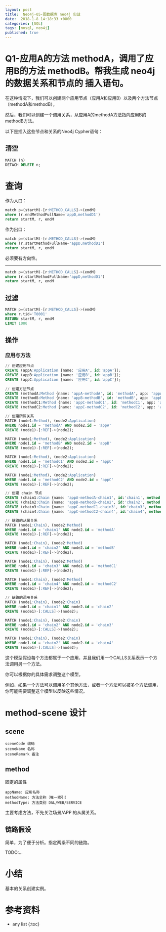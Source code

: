 ```yaml
---
layout: post
title:  Neo4j-05-图数据库 neo4j 实战
date:  2018-1-8 14:18:33 +0800
categories: [SQL]
tags: [nosql, neo4j]
published: true
---
```



# Q1-应用A的方法 methodA，调用了应用B的方法 methodB。帮我生成 neo4j 的数据关系和节点的 插入语句。

在这种情况下，我们可以创建两个应用节点（应用A和应用B）以及两个方法节点（methodA和methodB）。

然后，我们可以创建一个调用关系，从应用A的methodA方法指向应用B的methodB方法。

以下是插入这些节点和关系的Neo4j Cypher语句：

## 清空

```sql
MATCH (n)  
DETACH DELETE n;
```


# 查询

作为入口：

```sql
match p=(startM)-[r:METHOD_CALLS]->(endM) 
where (r.endMethodFullName='appD,methodD1') 
return startM, r, endM
```

作为出口：

```sql
match p=(startM)-[r:METHOD_CALLS]->(endM) 
where (r.startMethodFullName='appD,methodD1') 
return startM, r, endM
```

必须要有方向性。


------------------ 

```sql
match p=(startM)-[r:METHOD_CALLS]->(endM) 
where (r.startMethodFullName='appD,methodD1') 
return startM, r, endM
```

## 过滤

```sql
MATCH p=(startM)-[r:METHOD_CALLS]->(endM) 
where r.tid='T0001'
RETURN startM, r, endM 
LIMIT 1000
```


## 操作

### 应用与方法

```sql
// 创建应用节点  
CREATE (appA:Application {name: '应用A', id:'appA'});  
CREATE (appB:Application {name: '应用B', id:'appB'});  
CREATE (appC:Application {name: '应用C', id:'appC'});  
  
// 创建方法节点  
CREATE (methodA:Method {name: 'appA-methodA', id: 'methodA', app: 'appA'});  
CREATE (methodB:Method {name: 'appB-methodB', id: 'methodB', app: 'appB'});  
CREATE (methodC1:Method {name: 'appC-methodC1', id: 'methodC1', app: 'appC'});  
CREATE (methodC2:Method {name: 'appC-methodC2', id: 'methodC2', app: 'appC'});  

// 创建所属关系
MATCH (node1:Method), (node2:Application)  
WHERE node1.id = 'methodA' AND node2.id = 'appA'  
CREATE (node1)-[:REF]->(node2);

MATCH (node1:Method), (node2:Application)  
WHERE node1.id = 'methodB' AND node2.id = 'appB'  
CREATE (node1)-[:REF]->(node2);

MATCH (node1:Method), (node2:Application)  
WHERE node1.id = 'methodC1' AND node2.id = 'appC'  
CREATE (node1)-[:REF]->(node2);

MATCH (node1:Method), (node2:Application)  
WHERE node1.id = 'methodC2' AND node2.id = 'appC'  
CREATE (node1)-[:REF]->(node2);

// 创建 chain 节点
CREATE (chain1:Chain {name: 'appA-methodA-chain1', id:'chain1', method: 'methodA'});  
CREATE (chain2:Chain {name: 'appB-methodB-chain2', id:'chain2', method: 'methodB'});  
CREATE (chain3:Chain {name: 'appC-methodC1-chain3', id:'chain3', method: 'methodC1'});  
CREATE (chain4:Chain {name: 'appC-methodC2-chain4', id:'chain4', method: 'methodC2'}); 

// 链路的从属关系
MATCH (node1:Chain), (node2:Method)  
WHERE node1.id = 'chain1' AND node2.id = 'methodA'  
CREATE (node1)-[:REF]->(node2);

MATCH (node1:Chain), (node2:Method)  
WHERE node1.id = 'chain2' AND node2.id = 'methodB'  
CREATE (node1)-[:REF]->(node2);

MATCH (node1:Chain), (node2:Method)  
WHERE node1.id = 'chain3' AND node2.id = 'methodC1'  
CREATE (node1)-[:REF]->(node2);

MATCH (node1:Chain), (node2:Method)  
WHERE node1.id = 'chain4' AND node2.id = 'methodC2'  
CREATE (node1)-[:REF]->(node2);

// 链路的调用关系
MATCH (node1:Chain), (node2:Chain)  
WHERE node1.id = 'chain1' AND node2.id = 'chain2'  
CREATE (node1)-[:CALLS]->(node2);

MATCH (node1:Chain), (node2:Chain)  
WHERE node1.id = 'chain2' AND node2.id = 'chain3'  
CREATE (node1)-[:CALLS]->(node2);

MATCH (node1:Chain), (node2:Chain)  
WHERE node1.id = 'chain2' AND node2.id = 'chain4'  
CREATE (node1)-[:CALLS]->(node2);
```


这个模型假设每个方法都属于一个应用，并且我们用一个CALLS关系表示一个方法调用另一个方法。

你可以根据你的具体需求调整这个模型。

例如，如果一个方法可以调用多个其他方法，或者一个方法可以被多个方法调用，你可能需要调整这个模型以反映这些情况。


# method-scene 设计

## scene

```
sceneCode 编码
sceneName 名称
sceneRemark 备注
```

## method

固定的属性

```
appName: 应用名称
methodName: 方法全称（唯一索引）
methodType: 方法类别 DAL/WEB/SERVICE
```

主要考虑方法，不先关注场景/APP 的从属关系。

## 链路假设

简单，为了便于分析。指定两条不同的链路。


TODO:...


# 小结

基本的关系创建实例。

# 参考资料


* any list
{:toc}

